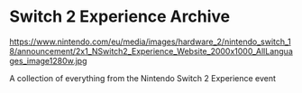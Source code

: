 # Switch 2 Experience Archive

https://www.nintendo.com/eu/media/images/hardware_2/nintendo_switch_18/announcement/2x1_NSwitch2_Experience_Website_2000x1000_AllLanguages_image1280w.jpg

A collection of everything from the Nintendo Switch 2 Experience event